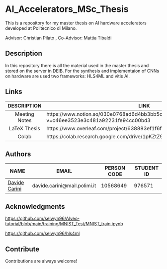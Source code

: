 # AI_Accelerators_MSc_Thesis
This is a repository for my master thesis on AI hardware accelerators developed at Politecnico di Milano.

Advisor: Christian Pilato , 
Co-Advisor: Mattia Tibaldi


<!-- DESCRIPTION -->
## Description
In this repository there is all the material used in the master thesis and stored on the server in DEIB. For the synthesis and implementaion of CNNs on hardware are used two frameworks: HLS4ML and vitis AI.

<!-- RELATIVE LINKS -->
## Links
<table style="margin-left: auto; margin-right: auto">
<thead>
<tr><th>DESCRIPTION</th><th>LINK</th></tr>
</thead>
<tbody>
<tr><td align="center">Meeting Notes</td><td> https://www.notion.so/030e0768ad6d4bb3bb5c99557ac8c06a?v=c46ee3523e3c481a92231fe94cc00bd3 </td></tr>
<tr><td align="center">LaTeX Thesis</td><td>https://www.overleaf.com/project/638883ef1f6f113398139581</td></tr>
<tr><td align="center">Colab</td><td>https://colab.research.google.com/drive/1pKZtZ9_iotdf0YHwzCta6M2bcLMQDrCG</td></tr>
</tbody>
</table>

<!-- AUTHORS -->
## Authors
<table style="margin-left: auto; margin-right: auto">
<thead>
<tr><th>NAME</th><th>EMAIL</th><th>PERSON CODE</th><th>STUDENT ID</th></tr>
</thead>
<tbody>
<tr><td><a href="https://github.com/davidecarini">Davide Carini<a/></td><td align="center">davide.carini@mail.polimi.it</td><td>10568649</td><td>976571</td></tr>
</tbody>
</table>

## Acknowledgments
https://github.com/selwyn96/Alveo-tutorial/blob/main/training/MNIST_Test/MNIST_train.ipynb  

https://github.com/selwyn96/hls4ml

## Contribute
Contributions are always welcome!

